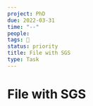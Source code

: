 ```yaml
---
project: PhD
due: 2022-03-31
time: "--"
people:
tags: 📝 
status: priority
title: File with SGS
type: Task
---
```


# File with SGS